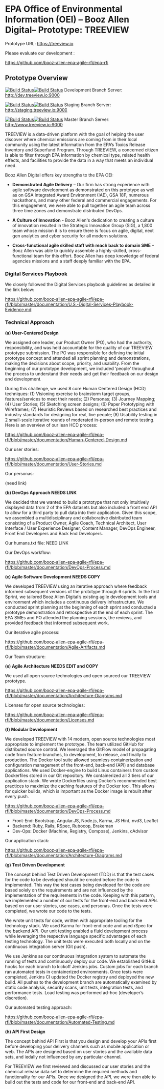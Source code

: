# EPA Office of Environmental Information (OEI) – Booz Allen Digital– Prototype: TREEVIEW

Prototype URL: https://treeview.io 

Please evaluate our development :

https://github.com/booz-allen-epa-agile-rfi/epa-rfi

## Prototype Overview 

[![Build Status](http://jenkins.treeview.io:8080/buildStatus/icon?job=develop_frontend)](http://jenkins.treeview.io:8080/view/Development/job/develop_frontend/)[![Build Status](http://jenkins.treeview.io:8080/buildStatus/icon?job=develop_api)](http://jenkins.treeview.io:8080/view/Development/job/develop_api/)  Development Branch Server: http://dev.treeview.io:9000

[![Build Status](http://jenkins.treeview.io:8080/buildStatus/icon?job=staging_frontend)](http://jenkins.treeview.io:8080/view/Staging/job/staging_frontend/)[![Build Status](http://jenkins.treeview.io:8080/buildStatus/icon?job=staging_api)](http://jenkins.treeview.io:8080/view/Staging/job/staging_api/)  Staging Branch Server: http://staging.treeview.io:9000

[![Build Status](http://jenkins.treeview.io:8080/buildStatus/icon?job=master_frontend)](http://jenkins.treeview.io:8080/view/Master/job/master_frontend/)[![Build Status](http://jenkins.treeview.io:8080/buildStatus/icon?job=master_api)](http:/jenkins.treeview.io:8080/view/Master/job/master_api/)  Master Branch Server: http://www.treeview.io:9000

TREEVIEW is a data-driven platform with the goal of helping the user discover where chemical emissions are coming from in their local community using the latest information from the EPA’s Toxics Release Inventory and Superfund Program.   Through TREEVIEW, a concerned citizen is able to filter through EPA information by chemical type, related health effects, and facilities to provide the data in a way that meets an individual need.   

Booz Allen Digital offers key strengths to the EPA OEI:

- **Demonstrated Agile Delivery** – Our firm has strong experience with agile software development as demonstrated on this prototype as well as on GSA Integrated Award Environment (IAE), GSA 18F, numerous hackathons, and many other federal and commercial engagements.  For this engagement, we were able to pull together an agile team across three time zones and demonstrate distributed DevOps.

- **A Culture of Innovation** - Booz Allen's dedication to creating a culture of innovation resulted in the Strategic Innovation Group (SIG), a 1,800 team whose mission it is to ensure there is focus on agile, digital, next gen analytics and cyber security for all modern solutions.

- **Cross-functional agile skilled staff with reach back to domain SME** – Booz Allen was able to quickly assemble a highly-skilled, cross-functional team for this effort. Booz Allen has deep knowledge of federal agencies missions and a staff deeply familiar with the EPA.

### Digital Services Playbook

We closely followed the Digital Services playbook guidelines as detailed in the link below: 

https://github.com/booz-allen-epa-agile-rfi/epa-rfi/blob/master/documentation/U.S.-Digital-Services-Playbook-Evidence.md

### Technical Approach 

**(a) User-Centered Design**

We assigned one leader, our Product Owner (PO), who had the authority, responsibility, and was held accountable for the quality of our TREEVIEW prototype submission.  The PO was responsible for defining the initial prototype concept and attended all sprint planning and demonstrations, making the decisions about scope, priority, and usability.  From the beginning of our prototype development, we included ‘people’ throughout the process to understand their needs and get their feedback on our design and development. 

During this challenge, we used 8 core Human Centered Design (HCD) techniques: (1) Visioning exercise to brainstorm target groups, features/services to meet their needs; (2) Personas; (3) Journey Mapping; (4) User Stories; (5) Sketching screen designs; (6) Paper Prototyping with Wireframes; (7) Heuristic Reviews based on researched best practices and industry standards for designing for real, live people; (8) Usability testing in 2 small-scale iterative rounds of moderated in-person and remote testing. Here is an overview of our lean HCD process:

https://github.com/booz-allen-epa-agile-rfi/epa-rfi/blob/master/documentation/Human-Centered-Design.md

Our user stories:

https://github.com/booz-allen-epa-agile-rfi/epa-rfi/blob/master/documentation/User-Stories.md

Our personas: 

(need link)

**(b) DevOps Approach NEEDS LINK**

We decided that we wanted to build a prototype that not only intuitively displayed data from 2 of the EPA datasets but also included a front end API to allow for a third party to pull data into their application.   Given this scope, we assembled a multidisciplinary and collaborative distributed team consisting of a Product Owner, Agile Coach, Technical Architect, User Interface / User Experience Designer, Content Manager, DevOps Engineer, Front End Developers and Back End Developers. 

Our humans.txt file:  NEED LINK

Our DevOps workflow:

https://github.com/booz-allen-epa-agile-rfi/epa-rfi/blob/master/documentation/DevOps-Process.md


**(c) Agile Software Development NEEDS COPY**

We developed TREEVIEW using an iterative approach where feedback informed subsequent versions of the prototype through 6 sprints. In the first Sprint, we tailored Booz Allen Digital’s existing agile development tools and environment which includes a continuous delivery infrastructure.  We conducted sprint planning at the beginning of each sprint and conducted a prototype demonstration and retrospective at the end of each sprint. The EPA SMEs and PO attended the planning sessions, the reviews, and provided feedback that informed subsequent work.

Our iterative agile process:

https://github.com/booz-allen-epa-agile-rfi/epa-rfi/blob/master/documentation/Agile-Artifacts.md

Our Team structure:


**(e) Agile Architecture NEEDS EDIT and COPY**

We used all open source technologies and open sourced our TREEVIEW prototype.

https://github.com/booz-allen-epa-agile-rfi/epa-rfi/blob/master/documentation/Architecture-Diagrams.md

Licenses for open source technologies:

https://github.com/booz-allen-epa-agile-rfi/epa-rfi/blob/master/documentation/Licenses.md

**(f) Modular Development**

We developed TREEVIEW with 14 modern, open source technologies most appropriate to implement the prototype.  The team utilized GitHub for distributed source control.  We leveraged the GitFlow model of propagating code from feature branches, to development, to release, and finally to production. The Docker tool suite allowed seamless containerization and configuration management of the front-end, back-end (API) and database applications.  We used Docker-engine to build Linux containers from custom Dockerfiles stored in our Git repository. We containerized all 3 tiers of our application stack. We wrote Dockerfiles using Docker’s recommended best practices to maximize the caching features of the Docker tool. This allows for quicker builds, which is important as the Docker image is rebuilt after every push.

https://github.com/booz-allen-epa-agile-rfi/epa-rfi/blob/master/documentation/DevOps-Process.md

- Front-End: Bootstrap, Angular.JS, Node.js, Karma, JS Hint, nvd3, Leaflet
- Backend: Ruby, Rails, RSpec, Rubocop, Brakeman 
- Dev-Ops: Docker (Machine, Registry, Compose), Jenkins, cAdvisor

Our application stack:

https://github.com/booz-allen-epa-agile-rfi/epa-rfi/blob/master/documentation/Architecture-Diagrams.md

**(g) Test Driven Development**

The concept behind Test Driven Development (TDD) is that the test cases for the code to be developed should be created before the code is implemented. This way the test cases being developed for the code are based solely on the requirements and are not influenced by the implementation of the requirements in the code.  Keeping with this pattern, we implemented a number of our tests for the front-end and back-end APIs based on our user stories, use cases, and personas.  Once the tests were completed, we wrote our code to the tests. 

We wrote unit tests for code, written with appropriate tooling for the technology stack. We used Karma for front-end code and used rSpec for the backend API. Our unit testing enabled a fluid development process while leveraging the respective language specific advantages of each testing technology. The unit tests were executed both locally and on the continuous integration server (Git push).

We use Jenkins as our continuous integration system to automate the running of tests and continuously deploy our code. We established GitHub hooks for each branch to kickoff Jenkins jobs. Custom jobs for each branch ran automated tests in containerized environments. Once tests were completed, Jenkins CI updated the Docker registry and deployed the new build. All pushes to the development branch are automatically examined by static code analysis, security scans, unit tests, integration tests, and performance tests. Load testing was performed ad-hoc (developer’s discretion).

Our automated testing approach:

https://github.com/booz-allen-epa-agile-rfi/epa-rfi/blob/master/documentation/Automated-Testing.md


**(h) API First Design**

The concept behind API First is that you design and develop your APIs first before developing your delivery channels such as mobile application or web.  The APIs are designed based on user stories and the available data sets, and iedally not influenced by any particular channel.

For TREEVIEW we first reviewed and discussed our user stories and the chemical release data set to determine the required methods and functionality for our APIs.  Once we designed the API, we were then able to build out the tests and code for our front-end and back-end API.



